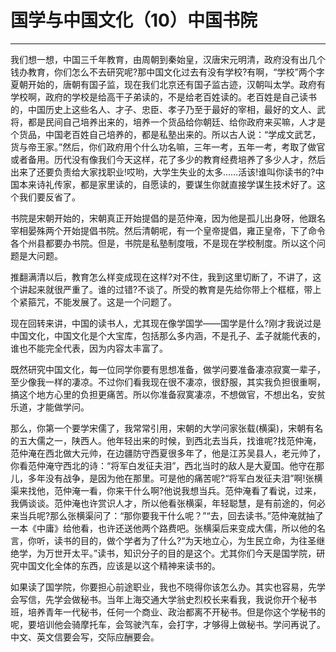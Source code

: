 # 国学与中国文化（10）中国书院

------

我们想一想，中国三千年教育，由周朝到秦始皇，汉唐宋元明清，政府没有出几个钱办教育，你们怎么不去研究呢?那中国文化过去有没有学校?有啊，“学校”两个字夏朝开始的，唐朝有国子监，现在我们北京还有国子监古迹，汉朝叫太学。政府有学校啊，政府的学校是给高干子弟读的，不是给老百姓读的。老百姓是自己读书的，中国历史上这些名人、才子、忠臣、孝子乃至于最好的宰相，最好的文人、武将，都是民间自己培养出来的，培养一个货品给你朝廷、给你政府来买嘛，人才是个货品，中国老百姓自己培养的，都是私塾出来的。所以古人说：“学成文武艺，货与帝王家。”然后，你们政府用个什么功名嘛，三年一考，五年一考，考取了做官或者备用。历代没有像我们今天这样，花了多少的教育经费培养了多少人才，然后出来了还要负责给大家找职业!哎哟，大学生失业的太多……活该!谁叫你读书的?中国本来诗礼传家，都是家里读的，自愿读的，要谋生你就直接学谋生技术好了。这个我们要反省了。

书院是宋朝开始的，宋朝真正开始提倡的是范仲淹，因为他是孤儿出身呀，他跟名宰相晏殊两个开始提倡书院。然后清朝呢，有一个皇帝提倡，雍正皇帝，下了命令各个州县都要办书院。但是，书院是私塾制度哦，不是现在学校制度。所以这个问题是大问题。

推翻满清以后，教育怎么样变成现在这样?对不住，我到这里切断了，不讲了，这个讲起来就很严重了。谁的过错?不谈了。所受的教育是先给你带上个框框，带上个紧箍咒，不能发展了。这是一个问题了。

现在回转来讲，中国的读书人，尤其现在像学国学——国学是什么?刚才我说过是中国文化，中国文化是个大宝库，包括那么多内涵，不是孔子、孟子就能代表的，谁也不能完全代表，因为内容太丰富了。

既然研究中国文化，每一位同学你要有思想准备，做学问要准备凄凉寂寞一辈子，至少像我一样的凄凉。不过你们看我现在很不凄凉，很舒服，其实我负担很重啊，搞这个地方心里的负担更痛苦。所以你准备寂寞凄凉，不想做官，不想出名，安贫乐道，才能做学问。

那么，你第一个要学宋儒了，我常常引用，宋朝的大学问家张载(横渠)，宋朝有名的五大儒之一，陕西人。他年轻出来的时候，到西北去当兵，找谁呢?找范仲淹，范仲淹在西北做大元帅，在边疆防守西夏很多年了，他是江苏吴县人，老元帅了，你看范仲淹守西北的诗：“将军白发征夫泪”，西北当时的敌人是大夏国。他守在那儿，多年没有战争，是因为他在那里。可是他的痛苦呢?“将军白发征夫泪”啊!张横渠来找他，范仲淹一看，你来干什么啊?他说我想当兵。范仲淹看了看说，过来，我俩谈谈。范仲淹也许赏识人才，所以他看张横渠，年轻聪慧，是有前途的，何必来当兵呢?那么张横渠问了：“那你要我干什么呢？”“去，回去读书。”范仲淹就抽了一本《中庸》给他看，也许还送他两个路费吧。张横渠后来变成大儒，所以他的名言，你听，读书的目的，做个学者为了什么?“为天地立心，为生民立命，为往圣继绝学，为万世开太平。”读书，知识分子的目的是这个。尤其你们今天是国学院，研究中国文化全体的东西，应该是以这个精神来读书的。

如果读了国学院，你要担心前途职业，我也不晓得你该怎么办。其实也容易，先学会写信，先学会做秘书。当年上海交通大学翁史烈校长来看我，我说你开个秘书班，培养青年一代秘书，任何一个商业、政治都离不开秘书。但是你这个学秘书的呢，要培训他会骑摩托车，会驾驶汽车，会打字，才够得上做秘书。学问再说了。中文、英文信要会写，交际应酬要会。

